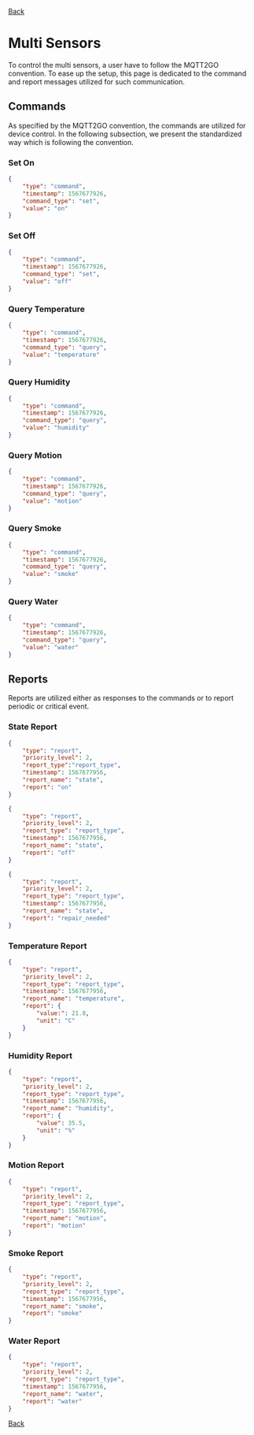 [Back](../mqtt2go-objects.md)

# Multi Sensors
To control the multi sensors, a user have to follow the MQTT2GO convention. To ease up the setup, this page is dedicated to the command and report messages utilized for such communication.

## <a name="commands"></a>Commands
As specified by the MQTT2GO convention, the commands are utilized for device control. In the following subsection, we present the standardized way which is following the convention.

### Set On
```json
{
	"type": "command",
	"timestamp": 1567677926,
	"command_type": "set",
	"value": "on"
}
```

### Set Off
```json
{
	"type": "command",
	"timestamp": 1567677926,
	"command_type": "set",
	"value": "off"
}
```

### Query Temperature
```json
{
	"type": "command",
	"timestamp": 1567677926,
	"command_type": "query",
	"value": "temperature"
}
```

### Query Humidity
```json
{
	"type": "command",
	"timestamp": 1567677926,
	"command_type": "query",
	"value": "humidity"
}
```

### Query Motion
```json
{
	"type": "command",
	"timestamp": 1567677926,
	"command_type": "query",
	"value": "motion"
}
```

### Query Smoke
```json
{
	"type": "command",
	"timestamp": 1567677926,
	"command_type": "query",
	"value": "smoke"
}
```

### Query Water
```json
{
	"type": "command",
	"timestamp": 1567677926,
	"command_type": "query",
	"value": "water"
}
```


## <a name="reports"></a>Reports
Reports are utilized either as responses to the commands or to report periodic or critical event.

### State Report
```json
{
	"type": "report",
	"priority_level": 2,
	"report_type":"report_type",
	"timestamp": 1567677956,
	"report_name": "state",
	"report": "on"
}
```

```json
{
	"type": "report",
	"priority_level": 2,
	"report_type": "report_type",
	"timestamp": 1567677956,
	"report_name": "state",
	"report": "off"
}
```

```json
{
	"type": "report",
	"priority_level": 2,
	"report_type": "report_type",
	"timestamp": 1567677956,
	"report_name": "state",
	"report": "repair_needed"
}
```

### Temperature Report

```json
{
	"type": "report",
	"priority_level": 2,
	"report_type": "report_type",
	"timestamp": 1567677956,
	"report_name": "temperature",
	"report": {
		"value:": 21.8,
		"unit": "C"
	}
}
```


### Humidity Report

```json
{
	"type": "report",
	"priority_level": 2,
	"report_type": "report_type",
	"timestamp": 1567677956,
	"report_name": "humidity",
	"report": {
		"value": 35.5,
		"unit": "%"
	}
}
```


### Motion Report

```json
{
	"type": "report",
	"priority_level": 2,
	"report_type": "report_type",
	"timestamp": 1567677956,
	"report_name": "motion",
	"report": "motion"
}
```


### Smoke Report

```json
{
	"type": "report",
	"priority_level": 2,
	"report_type": "report_type",
	"timestamp": 1567677956,
	"report_name": "smoke",
	"report": "smoke"
}
```


### Water Report

```json
{
	"type": "report",
	"priority_level": 2,
	"report_type": "report_type",
	"timestamp": 1567677956,
	"report_name": "water",
	"report": "water"
}
```

[Back](../mqtt2go-objects.md)